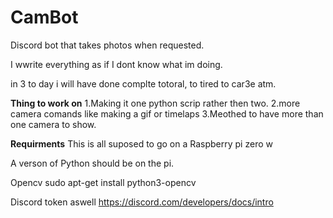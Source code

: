 # CamBot
Discord bot that takes photos when requested.

I wwrite everything as if I dont know what im doing.

in 3 to day i will have done complte totoral, to tired to car3e atm.


**Thing to work on**
1.Making it one python scrip rather then two.
2.more camera comands like making a gif or timelaps
3.Meothed to have more than one camera to show.


**Requirments**
This is all suposed to go on a Raspberry pi zero w

A verson of Python should be on the pi.


Opencv
sudo apt-get install python3-opencv


Discord token aswell
https://discord.com/developers/docs/intro

